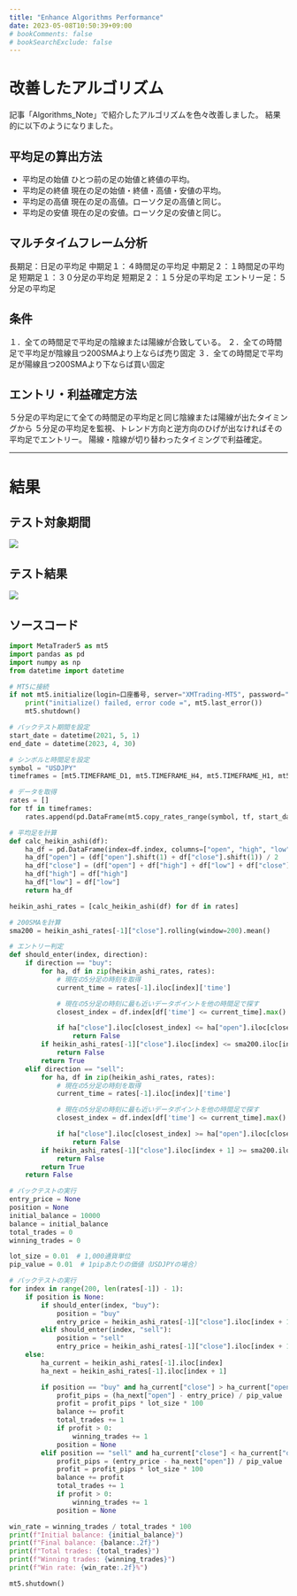```yaml
---
title: "Enhance Algorithms Performance"
date: 2023-05-08T10:50:39+09:00
# bookComments: false
# bookSearchExclude: false
---
```

# 改善したアルゴリズム
記事「Algorithms_Note」で紹介したアルゴリズムを色々改善しました。
結果的に以下のようになりました。

## 平均足の算出方法
 - 平均足の始値
    ひとつ前の足の始値と終値の平均。
 - 平均足の終値
    現在の足の始値・終値・高値・安値の平均。
 - 平均足の高値
    現在の足の高値。ローソク足の高値と同じ。
 - 平均足の安値
    現在の足の安値。ローソク足の安値と同じ。

## マルチタイムフレーム分析
長期足：日足の平均足
中期足１：４時間足の平均足
中期足２：１時間足の平均足
短期足１：３０分足の平均足
短期足２：１５分足の平均足
エントリー足：５分足の平均足

## 条件
１．全ての時間足で平均足の陰線または陽線が合致している。
２．全ての時間足で平均足が陰線且つ200SMAより上ならば売り固定
３．全ての時間足で平均足が陽線且つ200SMAより下ならば買い固定

## エントリ・利益確定方法
５分足の平均足にて全ての時間足の平均足と同じ陰線または陽線が出たタイミングから
５分足の平均足を監視、トレンド方向と逆方向のひげが出なければその平均足でエントリー。
陽線・陰線が切り替わったタイミングで利益確定。

---

# 結果
## テスト対象期間
![](https://Takaya-Shiraishi.github.io/ResearchReport/img/2023-05-08-10-52-57.png)

## テスト結果
![](https://Takaya-Shiraishi.github.io/ResearchReport/img/2023-05-08-10-54-01.png)

## ソースコード
```python
import MetaTrader5 as mt5
import pandas as pd
import numpy as np
from datetime import datetime

# MT5に接続
if not mt5.initialize(login=口座番号, server="XMTrading-MT5", password="パスワード"):
    print("initialize() failed, error code =", mt5.last_error())
    mt5.shutdown()

# バックテスト期間を設定
start_date = datetime(2021, 5, 1)
end_date = datetime(2023, 4, 30)

# シンボルと時間足を設定
symbol = "USDJPY"
timeframes = [mt5.TIMEFRAME_D1, mt5.TIMEFRAME_H4, mt5.TIMEFRAME_H1, mt5.TIMEFRAME_M30, mt5.TIMEFRAME_M15, mt5.TIMEFRAME_M5]

# データを取得
rates = []
for tf in timeframes:
    rates.append(pd.DataFrame(mt5.copy_rates_range(symbol, tf, start_date, end_date)))

# 平均足を計算
def calc_heikin_ashi(df):
    ha_df = pd.DataFrame(index=df.index, columns=["open", "high", "low", "close"])
    ha_df["open"] = (df["open"].shift(1) + df["close"].shift(1)) / 2
    ha_df["close"] = (df["open"] + df["high"] + df["low"] + df["close"]) / 4
    ha_df["high"] = df["high"]
    ha_df["low"] = df["low"]
    return ha_df

heikin_ashi_rates = [calc_heikin_ashi(df) for df in rates]

# 200SMAを計算
sma200 = heikin_ashi_rates[-1]["close"].rolling(window=200).mean()

# エントリー判定
def should_enter(index, direction):
    if direction == "buy":
        for ha, df in zip(heikin_ashi_rates, rates):
            # 現在の5分足の時刻を取得
            current_time = rates[-1].iloc[index]['time']

            # 現在の5分足の時刻に最も近いデータポイントを他の時間足で探す
            closest_index = df.index[df['time'] <= current_time].max()

            if ha["close"].iloc[closest_index] <= ha["open"].iloc[closest_index]:
                return False
        if heikin_ashi_rates[-1]["close"].iloc[index] <= sma200.iloc[index]:
            return False
        return True
    elif direction == "sell":
        for ha, df in zip(heikin_ashi_rates, rates):
            # 現在の5分足の時刻を取得
            current_time = rates[-1].iloc[index]['time']

            # 現在の5分足の時刻に最も近いデータポイントを他の時間足で探す
            closest_index = df.index[df['time'] <= current_time].max()

            if ha["close"].iloc[closest_index] >= ha["open"].iloc[closest_index]:
                return False
        if heikin_ashi_rates[-1]["close"].iloc[index + 1] >= sma200.iloc[index + 1]:
            return False
        return True
    return False

# バックテストの実行
entry_price = None
position = None
initial_balance = 10000
balance = initial_balance
total_trades = 0
winning_trades = 0

lot_size = 0.01  # 1,000通貨単位
pip_value = 0.01  # 1pipあたりの価値（USDJPYの場合）

# バックテストの実行
for index in range(200, len(rates[-1]) - 1):
    if position is None:
        if should_enter(index, "buy"):
            position = "buy"
            entry_price = heikin_ashi_rates[-1]["close"].iloc[index + 1]
        elif should_enter(index, "sell"):
            position = "sell"
            entry_price = heikin_ashi_rates[-1]["close"].iloc[index + 1]
    else:
        ha_current = heikin_ashi_rates[-1].iloc[index]
        ha_next = heikin_ashi_rates[-1].iloc[index + 1]

        if position == "buy" and ha_current["close"] > ha_current["open"] and ha_next["close"] <= ha_next["open"]:
            profit_pips = (ha_next["open"] - entry_price) / pip_value
            profit = profit_pips * lot_size * 100
            balance += profit
            total_trades += 1
            if profit > 0:
                winning_trades += 1
            position = None
        elif position == "sell" and ha_current["close"] < ha_current["open"] and ha_next["close"] >= ha_next["open"]:
            profit_pips = (entry_price - ha_next["open"]) / pip_value
            profit = profit_pips * lot_size * 100
            balance += profit
            total_trades += 1
            if profit > 0:
                winning_trades += 1
            position = None

win_rate = winning_trades / total_trades * 100
print(f"Initial balance: {initial_balance}")
print(f"Final balance: {balance:.2f}")
print(f"Total trades: {total_trades}")
print(f"Winning trades: {winning_trades}")
print(f"Win rate: {win_rate:.2f}%")

mt5.shutdown()


```